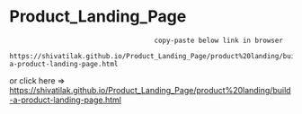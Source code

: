 # Product_Landing_Page
                                        copy-paste below link in browser 
        https://shivatilak.github.io/Product_Landing_Page/product%20landing/build-a-product-landing-page.html
        
 or click here => https://shivatilak.github.io/Product_Landing_Page/product%20landing/build-a-product-landing-page.html

